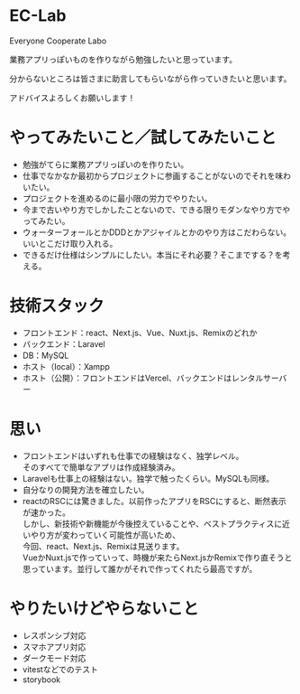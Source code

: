# EC-Lab

Everyone Cooperate Labo

業務アプリっぽいものを作りながら勉強したいと思っています。

分からないところは皆さまに助言してもらいながら作っていきたいと思います。

アドバイスよろしくお願いします！


# やってみたいこと／試してみたいこと
- 勉強がてらに業務アプリっぽいのを作りたい。
- 仕事でなかなか最初からプロジェクトに参画することがないのでそれを味わいたい。
- プロジェクトを進めるのに最小限の労力でやりたい。
- 今まで古いやり方でしかしたことないので、できる限りモダンなやり方でやってみたい。
- ウォーターフォールとかDDDとかアジャイルとかのやり方はこだわらない。いいとこだけ取り入れる。
- できるだけ仕様はシンプルにしたい。本当にそれ必要？そこまでする？を考える。

# 技術スタック
- フロントエンド：react、Next.js、Vue、Nuxt.js、Remixのどれか
- バックエンド：Laravel
- DB：MySQL
- ホスト（local）：Xampp
- ホスト（公開）：フロントエンドはVercel、バックエンドはレンタルサーバー

# 思い
- フロントエンドはいずれも仕事での経験はなく、独学レベル。<br>
そのすべてで簡単なアプリは作成経験済み。
- Laravelも仕事上の経験はない。独学で触ったくらい。MySQLも同様。
- 自分なりの開発方法を確立したい。
- reactのRSCには驚きました。以前作ったアプリをRSCにすると、断然表示が速かった。<br>
しかし、新技術や新機能が今後控えていることや、ベストプラクティスに近いやり方が変わっていく可能性が高いため、<br>
今回、react、Next.js、Remixは見送ります。<br>
VueかNuxt.jsで作っていって、時機が来たらNext.jsかRemixで作り直そうと思っています。並行して誰かがそれで作ってくれたら最高ですが。

# やりたいけどやらないこと
- レスポンシブ対応
- スマホアプリ対応
- ダークモード対応
- vitestなどでのテスト
- storybook
